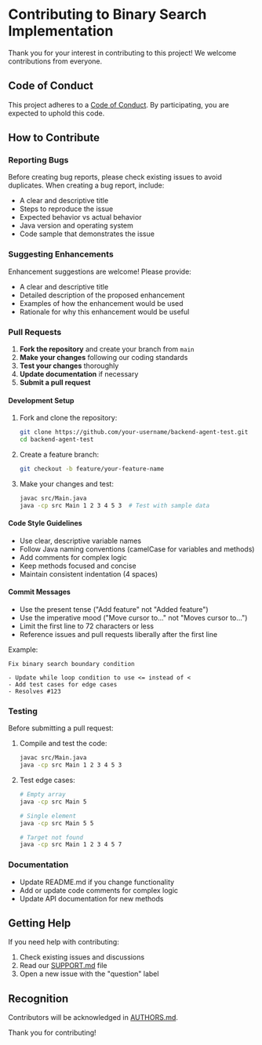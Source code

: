 # Contributing to Binary Search Implementation

Thank you for your interest in contributing to this project! We welcome contributions from everyone.

## Code of Conduct

This project adheres to a [Code of Conduct](CODE_OF_CONDUCT.md). By participating, you are expected to uphold this code.

## How to Contribute

### Reporting Bugs

Before creating bug reports, please check existing issues to avoid duplicates. When creating a bug report, include:

- A clear and descriptive title
- Steps to reproduce the issue
- Expected behavior vs actual behavior
- Java version and operating system
- Code sample that demonstrates the issue

### Suggesting Enhancements

Enhancement suggestions are welcome! Please provide:

- A clear and descriptive title
- Detailed description of the proposed enhancement
- Examples of how the enhancement would be used
- Rationale for why this enhancement would be useful

### Pull Requests

1. **Fork the repository** and create your branch from `main`
2. **Make your changes** following our coding standards
3. **Test your changes** thoroughly
4. **Update documentation** if necessary
5. **Submit a pull request**

#### Development Setup

1. Fork and clone the repository:
   ```bash
   git clone https://github.com/your-username/backend-agent-test.git
   cd backend-agent-test
   ```

2. Create a feature branch:
   ```bash
   git checkout -b feature/your-feature-name
   ```

3. Make your changes and test:
   ```bash
   javac src/Main.java
   java -cp src Main 1 2 3 4 5 3  # Test with sample data
   ```

#### Code Style Guidelines

- Use clear, descriptive variable names
- Follow Java naming conventions (camelCase for variables and methods)
- Add comments for complex logic
- Keep methods focused and concise
- Maintain consistent indentation (4 spaces)

#### Commit Messages

- Use the present tense ("Add feature" not "Added feature")
- Use the imperative mood ("Move cursor to..." not "Moves cursor to...")
- Limit the first line to 72 characters or less
- Reference issues and pull requests liberally after the first line

Example:
```
Fix binary search boundary condition

- Update while loop condition to use <= instead of <
- Add test cases for edge cases
- Resolves #123
```

### Testing

Before submitting a pull request:

1. Compile and test the code:
   ```bash
   javac src/Main.java
   java -cp src Main 1 2 3 4 5 3
   ```

2. Test edge cases:
   ```bash
   # Empty array
   java -cp src Main 5
   
   # Single element
   java -cp src Main 5 5
   
   # Target not found
   java -cp src Main 1 2 3 4 5 7
   ```

### Documentation

- Update README.md if you change functionality
- Add or update code comments for complex logic
- Update API documentation for new methods

## Getting Help

If you need help with contributing:

1. Check existing issues and discussions
2. Read our [SUPPORT.md](SUPPORT.md) file
3. Open a new issue with the "question" label

## Recognition

Contributors will be acknowledged in [AUTHORS.md](AUTHORS.md).

Thank you for contributing!